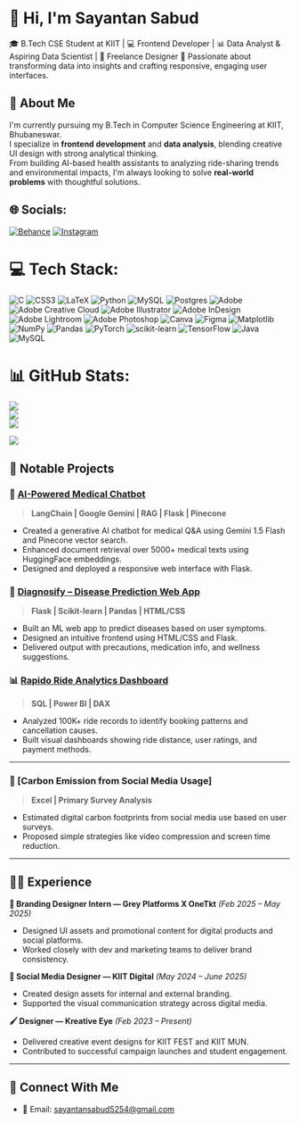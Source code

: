 # 👋 Hi, I'm Sayantan Sabud

🎓 B.Tech CSE Student at KIIT | 💻 Frontend Developer | 📊 Data Analyst & Aspiring Data Scientist | 🎨 Freelance Designer
🚀 Passionate about transforming data into insights and crafting responsive, engaging user interfaces.



## 🧠 About Me

I'm currently pursuing my B.Tech in Computer Science Engineering at KIIT, Bhubaneswar.  
I specialize in **frontend development** and **data analysis**, blending creative UI design with strong analytical thinking.  
From building AI-based health assistants to analyzing ride-sharing trends and environmental impacts, I'm always looking to solve **real-world problems** with thoughtful solutions.



## 🌐 Socials:
[![Behance](https://img.shields.io/badge/Behance-1769ff?logo=behance&logoColor=white)](https://behance.net/sayantansabud) [![Instagram](https://img.shields.io/badge/Instagram-%23E4405F.svg?logo=Instagram&logoColor=white)](https://instagram.com/Sayantansabud) 

# 💻 Tech Stack:
![C](https://img.shields.io/badge/c-%2300599C.svg?style=for-the-badge&logo=c&logoColor=white) ![CSS3](https://img.shields.io/badge/css3-%231572B6.svg?style=for-the-badge&logo=css3&logoColor=white) ![LaTeX](https://img.shields.io/badge/latex-%23008080.svg?style=for-the-badge&logo=latex&logoColor=white) ![Python](https://img.shields.io/badge/python-3670A0?style=for-the-badge&logo=python&logoColor=ffdd54) ![MySQL](https://img.shields.io/badge/mysql-4479A1.svg?style=for-the-badge&logo=mysql&logoColor=white) ![Postgres](https://img.shields.io/badge/postgres-%23316192.svg?style=for-the-badge&logo=postgresql&logoColor=white) ![Adobe](https://img.shields.io/badge/adobe-%23FF0000.svg?style=for-the-badge&logo=adobe&logoColor=white) ![Adobe Creative Cloud](https://img.shields.io/badge/Adobe%20Creative%20Cloud-DA1F26.svg?style=for-the-badge&logo=Adobe%20Creative%20Cloud&logoColor=white) ![Adobe Illustrator](https://img.shields.io/badge/adobe%20illustrator-%23FF9A00.svg?style=for-the-badge&logo=adobe%20illustrator&logoColor=white) ![Adobe InDesign](https://img.shields.io/badge/Adobe%20InDesign-49021F?style=for-the-badge&logo=adobeindesign&logoColor=FF3366) ![Adobe Lightroom](https://img.shields.io/badge/Adobe%20Lightroom-31A8FF.svg?style=for-the-badge&logo=Adobe%20Lightroom&logoColor=white) ![Adobe Photoshop](https://img.shields.io/badge/adobe%20photoshop-%2331A8FF.svg?style=for-the-badge&logo=adobe%20photoshop&logoColor=white) ![Canva](https://img.shields.io/badge/Canva-%2300C4CC.svg?style=for-the-badge&logo=Canva&logoColor=white) ![Figma](https://img.shields.io/badge/figma-%23F24E1E.svg?style=for-the-badge&logo=figma&logoColor=white) ![Matplotlib](https://img.shields.io/badge/Matplotlib-%23ffffff.svg?style=for-the-badge&logo=Matplotlib&logoColor=black) ![NumPy](https://img.shields.io/badge/numpy-%23013243.svg?style=for-the-badge&logo=numpy&logoColor=white) ![Pandas](https://img.shields.io/badge/pandas-%23150458.svg?style=for-the-badge&logo=pandas&logoColor=white) ![PyTorch](https://img.shields.io/badge/PyTorch-%23EE4C2C.svg?style=for-the-badge&logo=PyTorch&logoColor=white) ![scikit-learn](https://img.shields.io/badge/scikit--learn-%23F7931E.svg?style=for-the-badge&logo=scikit-learn&logoColor=white) ![TensorFlow](https://img.shields.io/badge/TensorFlow-%23FF6F00.svg?style=for-the-badge&logo=TensorFlow&logoColor=white) ![Java](https://img.shields.io/badge/java-%23ED8B00.svg?style=for-the-badge&logo=openjdk&logoColor=white) ![MySQL](https://img.shields.io/badge/mysql-4479A1.svg?style=for-the-badge&logo=mysql&logoColor=white)
# 📊 GitHub Stats:
![](https://github-readme-stats.vercel.app/api?username=Sayantansabud&theme=github_dark&hide_border=false&include_all_commits=false&count_private=false)<br/>
![](https://nirzak-streak-stats.vercel.app/?user=Sayantansabud&theme=github_dark&hide_border=false)<br/>
![](https://github-readme-stats.vercel.app/api/top-langs/?username=Sayantansabud&theme=github_dark&hide_border=false&include_all_commits=false&count_private=false&layout=compact)


[![](https://visitcount.itsvg.in/api?id=Sayantansabud&icon=0&color=0)](https://visitcount.itsvg.in)


## 📌 Notable Projects

### 🤖 [AI-Powered Medical Chatbot](https://github.com/Sayantansabud/Medical-Chatbot-Generative-AI)
> **LangChain | Google Gemini | RAG | Flask | Pinecone**

- Created a generative AI chatbot for medical Q&A using Gemini 1.5 Flash and Pinecone vector search.
- Enhanced document retrieval over 5000+ medical texts using HuggingFace embeddings.
- Designed and deployed a responsive web interface with Flask.



### 🧠 [Diagnosify – Disease Prediction Web App](https://github.com/Sayantansabud/Diagnosify-Disease-Prediction-Model)
> **Flask | Scikit-learn | Pandas | HTML/CSS**

- Built an ML web app to predict diseases based on user symptoms.
- Designed an intuitive frontend using HTML/CSS and Flask.
- Delivered output with precautions, medication info, and wellness suggestions.


### 📊 [Rapido Ride Analytics Dashboard](https://github.com/Sayantansabud/Rapido-Dashboard)
> **SQL | Power BI | DAX**

- Analyzed 100K+ ride records to identify booking patterns and cancellation causes.
- Built visual dashboards showing ride distance, user ratings, and payment methods.

---

### 🌱 [Carbon Emission from Social Media Usage]
> **Excel | Primary Survey Analysis**

- Estimated digital carbon footprints from social media use based on user surveys.
- Proposed simple strategies like video compression and screen time reduction.

---

## 👨‍💼 Experience

**🎨 Branding Designer Intern — Grey Platforms X OneTkt** *(Feb 2025 – May 2025)*  
- Designed UI assets and promotional content for digital products and social platforms.  
- Worked closely with dev and marketing teams to deliver brand consistency.

**📱 Social Media Designer — KIIT Digital** *(May 2024 – June 2025)*  
- Created design assets for internal and external branding.  
- Supported the visual communication strategy across digital media.

**🖌️ Designer — Kreative Eye** *(Feb 2023 – Present)*  
- Delivered creative event designs for KIIT FEST and KIIT MUN.  
- Contributed to successful campaign launches and student engagement.

---

## 🔗 Connect With Me

- 📧 Email: [sayantansabud5254@gmail.com](mailto:sayantansabud5254@gmail.com)  

